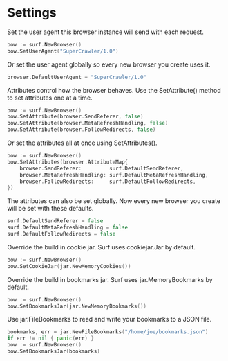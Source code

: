 # Settings

Set the user agent this browser instance will send with each request.
```go
bow := surf.NewBrowser()
bow.SetUserAgent("SuperCrawler/1.0")
```

Or set the user agent globally so every new browser you create uses it.
```go
browser.DefaultUserAgent = "SuperCrawler/1.0"
```

Attributes control how the browser behaves. Use the SetAttribute() method
to set attributes one at a time.
```go
bow := surf.NewBrowser()
bow.SetAttribute(browser.SendReferer, false)
bow.SetAttribute(browser.MetaRefreshHandling, false)
bow.SetAttribute(browser.FollowRedirects, false)
```

Or set the attributes all at once using SetAttributes().
```go
bow := surf.NewBrowser()
bow.SetAttributes(browser.AttributeMap{
    browser.SendReferer:         surf.DefaultSendReferer,
    browser.MetaRefreshHandling: surf.DefaultMetaRefreshHandling,
    browser.FollowRedirects:     surf.DefaultFollowRedirects,
})
```

The attributes can also be set globally. Now every new browser you create
will be set with these defaults.
```go
surf.DefaultSendReferer = false
surf.DefaultMetaRefreshHandling = false
surf.DefaultFollowRedirects = false
```

Override the build in cookie jar. Surf uses cookiejar.Jar by default.
```go
bow := surf.NewBrowser()
bow.SetCookieJar(jar.NewMemoryCookies())
```

Override the build in bookmarks jar. Surf uses jar.MemoryBookmarks by default.
```go
bow := surf.NewBrowser()
bow.SetBookmarksJar(jar.NewMemoryBookmarks())
```

Use jar.FileBookmarks to read and write your bookmarks to a JSON file.
```go
bookmarks, err = jar.NewFileBookmarks("/home/joe/bookmarks.json")
if err != nil { panic(err) }
bow := surf.NewBrowser()
bow.SetBookmarksJar(bookmarks)
```
